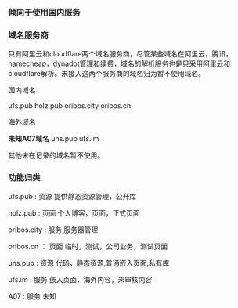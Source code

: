 ### 倾向于使用国内服务

### 域名服务商

只有阿里云和cloudflare两个域名服务商，尽管某些域名在阿里云，腾讯，namecheap，dynadot管理和续费，域名的解析服务也是只采用阿里云和cloudflare解析。未接入这两个服务商的域名归为暂不使用域名。

国内域名

ufs.pub holz.pub oribos.city oribos.cn

海外域名

**未知A07域名** uns.pub ufs.im

其他未在记录的域名暂不使用。

### 功能归类

ufs.pub : 资源 提供静态资源管理，公开库

holz.pub : 页面 个人博客，页面，正式页面

oribos.city : 服务 服务器管理

oribos.cn ： 页面 临时，测试，公司业务，测试页面

uns.pub : 资源 代码，静态资源,普通嵌入页面,私有库



ufs.im : 服务 嵌入页面，海外内容，未审核内容

A07 : 服务 未知